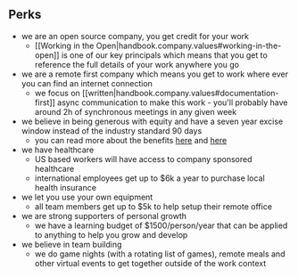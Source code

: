 
## Perks

- we are an open source company, you get credit for your work
  - [[Working in the Open|handbook.company.values#working-in-the-open]] is one of our key principals which means that you get to reference the full details of your work anywhere you go
- we are a remote first company which means you get to work where ever you can find an internet connection
  - we focus on [[written|handbook.company.values#documentation-first]] async communication to make this work - you'll probably have around 2h of synchronous meetings in any given week
- we believe in being generous with equity and have a seven year excise window instead of the industry standard 90 days
  - you can read more about the benefits [here](https://dangelo.quora.com/10-Year-Exercise-Periods-Make-Sense) and [here](https://cs.stanford.edu/~rishig/90-day-exercise-windows.html)
- we have healthcare
  - US based workers will have access to company sponsored healthcare 
  - international employees get up to $6k a year to purchase local health insurance
- we let you use your own equipment 
  - all team members get up to $5k to help setup their remote office
- we are strong supporters of personal growth
  - we have a learning budget of $1500/person/year that can be applied to anything to help you grow and develop 
- we believe in team building 
  - we do game nights (with a rotating list of games), remote meals and other virtual events to get together outside of the work context

